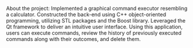 About the project:
Implemented a graphical command executor resembling a calculator. Constructed the back-end using C++ object-oriented programming, utilizing STL packages and the Boost library. Leveraged the Qt framework to deliver an intuitive user interface. Using this application, users can execute commands, review the history of previously executed commands along with their outcomes, and delete them.
